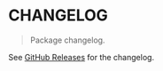 # CHANGELOG

> Package changelog.

See [GitHub Releases](https://github.com/stdlib-js/array-base-assert-is-complex-typed-array/releases) for the changelog.